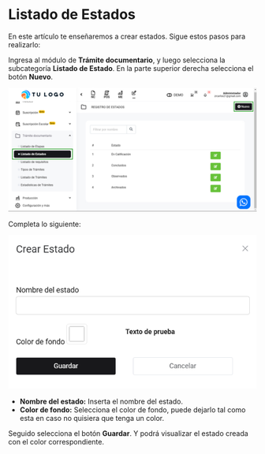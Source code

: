 # Listado de Estados

En este artículo te enseñaremos a crear estados. Sigue estos pasos para realizarlo:

Ingresa al módulo de **Trámite documentario**, y luego selecciona la subcategoría **Listado de Estado**. En la parte superior derecha selecciona el botón **Nuevo**.

![Alt text](img/Tdocumentos1.jpg)

Completa lo siguiente:

![Alt text](img/Tdocumentos3.jpg)

- **Nombre del estado:** Inserta el nombre del estado.
- **Color de fondo:** Selecciona el color de fondo, puede dejarlo tal como esta en caso no quisiera que tenga un color.

Seguido selecciona el botón **Guardar**. Y podrá visualizar el estado creada con el color correspondiente.
